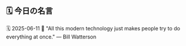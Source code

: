 ## 🗓️ 今日の名言

<!--START_SECTION:quote-->
🗓️ 2025-06-11
💬 "All this modern technology just makes people try to do everything at once." — Bill Watterson
<!--END_SECTION:quote-->
